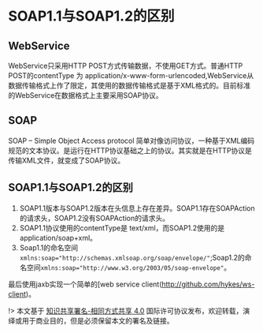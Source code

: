 # SOAP1.1与SOAP1.2的区别

## WebService
WebService只采用HTTP POST方式传输数据，不使用GET方式。普通HTTP POST的contentType 为 application/x-www-form-urlencoded,WebService从数据传输格式上作了限定，其使用的数据传输格式是基于XML格式的。目前标准的WebService在数据格式上主要采用SOAP协议。

## SOAP
SOAP – Simple Object Access protocol 简单对像访问协议，一种基于XML编码规范的文本协议。是运行在HTTP协议基础之上的协议。其实就是在HTTP协议是传输XML文件，就变成了SOAP协议。

## SOAP1.1与SOAP1.2的区别

1. SOAP1.1版本与SOAP1.2版本在头信息上存在差异。SOAP1.1存在SOAPAction的请求头，SOAP1.2没有SOAPAction的请求头。
2. SOAP1.1协议使用的contentType是 text/xml，而SOAP1.2使用的是 application/soap+xml。
3. Soap1.1的命名空间`xmlns:soap="http://schemas.xmlsoap.org/soap/envelope/"`;Soap1.2的命名空间`xmlns:soap="http://www.w3.org/2003/05/soap-envelope"`。

最后使用jaxb实现一个简单的[web service client(http://github.com/hykes/ws-client)。

!> 本文基于 [知识共享署名-相同方式共享 4.0](https://creativecommons.org/licenses/by-sa/4.0/deed.zh) 国际许可协议发布，欢迎转载，演绎或用于商业目的，但是必须保留本文的署名及链接。

